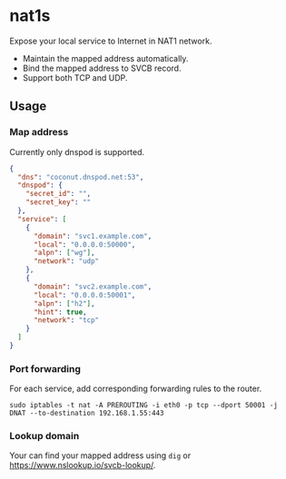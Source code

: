 # nat1s

Expose your local service to Internet in NAT1 network.

* Maintain the mapped address automatically.
* Bind the mapped address to SVCB record.
* Support both TCP and UDP.

## Usage

### Map address

Currently only dnspod is supported.

```json
{
  "dns": "coconut.dnspod.net:53",
  "dnspod": {
    "secret_id": "",
    "secret_key": ""
  },
  "service": [
    {
      "domain": "svc1.example.com",
      "local": "0.0.0.0:50000",
      "alpn": ["wg"],
      "network": "udp"  
    },
    {
      "domain": "svc2.example.com",
      "local": "0.0.0.0:50001",
      "alpn": ["h2"],
      "hint": true,
      "network": "tcp"
    }
  ]
}
```

### Port forwarding

For each service, add corresponding forwarding rules to the router.

```shell
sudo iptables -t nat -A PREROUTING -i eth0 -p tcp --dport 50001 -j DNAT --to-destination 192.168.1.55:443
```

### Lookup domain

Your can find your mapped address using `dig` or https://www.nslookup.io/svcb-lookup/.
